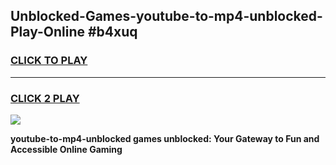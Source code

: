 
## Unblocked-Games-youtube-to-mp4-unblocked-Play-Online #b4xuq
<h3>
<a href="https://news.freeplayer.one?title=youtube-to-mp4-unblocked&ref=3">CLICK TO PLAY</a></h3>
<hr>

<h3>
<a href="https://news.freeplayer.one?title=youtube-to-mp4-unblocked&ref=3">CLICK 2 PLAY</a>
  
</h3>

<a href="https://news.freeplayer.one?title=youtube-to-mp4-unblocked&ref=3"><img src="https://clearcache.store/games.png"></a>


**youtube-to-mp4-unblocked games unblocked: Your Gateway to Fun and Accessible Online Gaming**
